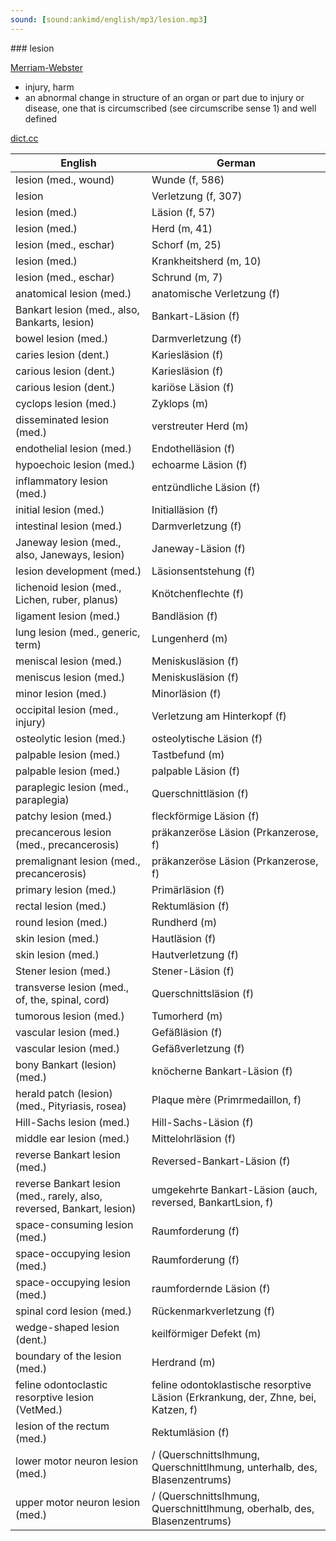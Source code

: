 ```yaml
---
sound: [sound:ankimd/english/mp3/lesion.mp3]
---
```


\### lesion

[Merriam-Webster](https://www.merriam-webster.com/dictionary/lesion)

- injury, harm
- an abnormal change in structure of an organ or part due to injury or disease, one that is circumscribed (see circumscribe sense 1) and well defined

[dict.cc](https://www.dict.cc/lesion)

| English        | German       |
| -------------- | ------------ |
| lesion (med., wound) | Wunde (f, 586) |
| lesion | Verletzung (f, 307) |
| lesion (med.) | Läsion (f, 57) |
| lesion (med.) | Herd (m, 41) |
| lesion (med., eschar) | Schorf (m, 25) |
| lesion (med.) | Krankheitsherd (m, 10) |
| lesion (med., eschar) | Schrund (m, 7) |
| anatomical lesion (med.) | anatomische Verletzung (f) |
| Bankart lesion (med., also, Bankarts, lesion) | Bankart-Läsion (f) |
| bowel lesion (med.) | Darmverletzung (f) |
| caries lesion (dent.) | Kariesläsion (f) |
| carious lesion (dent.) | Kariesläsion (f) |
| carious lesion (dent.) | kariöse Läsion (f) |
| cyclops lesion (med.) | Zyklops (m) |
| disseminated lesion (med.) | verstreuter Herd (m) |
| endothelial lesion (med.) | Endothelläsion (f) |
| hypoechoic lesion (med.) | echoarme Läsion (f) |
| inflammatory lesion (med.) | entzündliche Läsion (f) |
| initial lesion (med.) | Initialläsion (f) |
| intestinal lesion (med.) | Darmverletzung (f) |
| Janeway lesion (med., also, Janeways, lesion) | Janeway-Läsion (f) |
| lesion development (med.) | Läsionsentstehung (f) |
| lichenoid lesion (med., Lichen, ruber, planus) | Knötchenflechte (f) |
| ligament lesion (med.) | Bandläsion (f) |
| lung lesion (med., generic, term) | Lungenherd (m) |
| meniscal lesion (med.) | Meniskusläsion (f) |
| meniscus lesion (med.) | Meniskusläsion (f) |
| minor lesion (med.) | Minorläsion (f) |
| occipital lesion (med., injury) | Verletzung am Hinterkopf (f) |
| osteolytic lesion (med.) | osteolytische Läsion (f) |
| palpable lesion (med.) | Tastbefund (m) |
| palpable lesion (med.) | palpable Läsion (f) |
| paraplegic lesion (med., paraplegia) | Querschnittläsion (f) |
| patchy lesion (med.) | fleckförmige Läsion (f) |
| precancerous lesion (med., precancerosis) | präkanzeröse Läsion (Prkanzerose, f) |
| premalignant lesion (med., precancerosis) | präkanzeröse Läsion (Prkanzerose, f) |
| primary lesion (med.) | Primärläsion (f) |
| rectal lesion (med.) | Rektumläsion (f) |
| round lesion (med.) | Rundherd (m) |
| skin lesion (med.) | Hautläsion (f) |
| skin lesion (med.) | Hautverletzung (f) |
| Stener lesion (med.) | Stener-Läsion (f) |
| transverse lesion (med., of, the, spinal, cord) | Querschnittsläsion (f) |
| tumorous lesion (med.) | Tumorherd (m) |
| vascular lesion (med.) | Gefäßläsion (f) |
| vascular lesion (med.) | Gefäßverletzung (f) |
| bony Bankart (lesion) (med.) | knöcherne Bankart-Läsion (f) |
| herald patch (lesion) (med., Pityriasis, rosea) | Plaque mère (Primrmedaillon, f) |
| Hill-Sachs lesion (med.) | Hill-Sachs-Läsion (f) |
| middle ear lesion (med.) | Mittelohrläsion (f) |
| reverse Bankart lesion (med.) | Reversed-Bankart-Läsion (f) |
| reverse Bankart lesion (med., rarely, also, reversed, Bankart, lesion) | umgekehrte Bankart-Läsion (auch, reversed, BankartLsion, f) |
| space-consuming lesion (med.) | Raumforderung <RF> (f) |
| space-occupying lesion (med.) | Raumforderung <RF> (f) |
| space-occupying lesion (med.) | raumfordernde Läsion (f) |
| spinal cord lesion (med.) | Rückenmarkverletzung (f) |
| wedge-shaped lesion (dent.) | keilförmiger Defekt (m) |
| boundary of the lesion (med.) | Herdrand (m) |
| feline odontoclastic resorptive lesion <FORL> (VetMed.) | feline odontoklastische resorptive Läsion <FORL> (Erkrankung, der, Zhne, bei, Katzen, f) |
| lesion of the rectum (med.) | Rektumläsion (f) |
| lower motor neuron lesion <LMNL> (med.) | / (Querschnittslhmung, Querschnittlhmung, unterhalb, des, Blasenzentrums) |
| upper motor neuron lesion <UMNL> (med.) | / (Querschnittslhmung, Querschnittlhmung, oberhalb, des, Blasenzentrums) |
